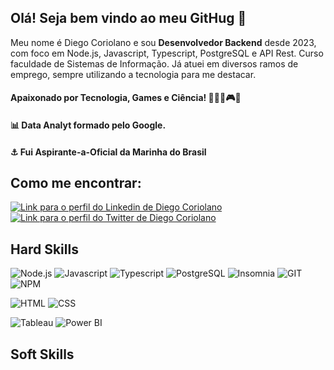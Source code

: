 ## Olá! Seja bem vindo ao meu GitHug 🚀

Meu nome é Diego Coriolano e sou **Desenvolvedor Backend** desde 2023, com foco em Node.js, Javascript, Typescript, PostgreSQL e API Rest. Curso faculdade de Sistemas de Informação. Já atuei em diversos ramos de emprego, sempre utilizando a tecnologia para me destacar.

#### Apaixonado por Tecnologia, Games e Ciência! 👨🏻‍💻🎮🔭

#### 📊 Data Analyt formado pelo Google.

#### ⚓ Fui Aspirante-a-Oficial da Marinha do Brasil

## Como me encontrar:

[![Link para o perfil do Linkedin de Diego Coriolano](https://img.shields.io/badge/LinkedIn-0A66C2.svg?style=for-the-badge&logo=LinkedIn&logoColor=white)](https://www.linkedin.com/in/diego-coriolano/)
[![Link para o perfil do Twitter de Diego Coriolano](https://img.shields.io/badge/Twitter-1D9BF0.svg?style=for-the-badge&logo=Twitter&logoColor=white)](https://twitter.com/CDiegoCori)

## Hard Skills

![Node.js](https://img.shields.io/badge/Node.js-339933.svg?style=for-the-badge&logo=nodedotjs&logoColor=white)
![Javascript](https://img.shields.io/badge/JavaScript-F7DF1E.svg?style=for-the-badge&logo=JavaScript&logoColor=black)
![Typescript](https://img.shields.io/badge/TypeScript-3178C6.svg?style=for-the-badge&logo=TypeScript&logoColor=white)
![PostgreSQL](https://img.shields.io/badge/PostgreSQL-4169E1.svg?style=for-the-badge&logo=PostgreSQL&logoColor=white)
![Insomnia](https://img.shields.io/badge/Insomnia-4000BF.svg?style=for-the-badge&logo=Insomnia&logoColor=white)
![GIT](https://img.shields.io/badge/Git-F05032.svg?style=for-the-badge&logo=Git&logoColor=white)
![NPM](https://img.shields.io/badge/npm-CB3837.svg?style=for-the-badge&logo=npm&logoColor=white)

![HTML](https://img.shields.io/badge/HTML5-E34F26.svg?style=for-the-badge&logo=HTML5&logoColor=white)
![CSS](https://img.shields.io/badge/CSS3-1572B6.svg?style=for-the-badge&logo=CSS3&logoColor=white)

![Tableau](https://img.shields.io/badge/Tableau-E97627.svg?style=for-the-badge&logo=Tableau&logoColor=white)
![Power BI](https://img.shields.io/badge/Power%20BI-F2C811.svg?style=for-the-badge&logo=Power-BI&logoColor=black)
## Soft Skills


